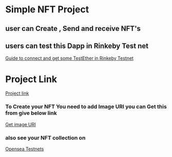# Simple NFT Project 
## user can Create , Send and receive NFT's
## users can test this Dapp in Rinkeby Test net 
 
[Guide to connect and get some TestEther  in Rinkeby Testnet ](https://www.geeksforgeeks.org/ethereum-blockchain-getting-free-test-ethers-for-rinkeby-test-network/)

# Project Link
[Project link](http://umcreations.me/CollectionCreator/)

### To Create your NFT You need to add Image URI you can Get this from give below link
[Get image URI ](https://filetoipfs.herokuapp.com/)

### also see your NFT collection on 
[Opensea Testnets](https://testnets.opensea.io/collection/mycollectible-aevbmvg5tq)